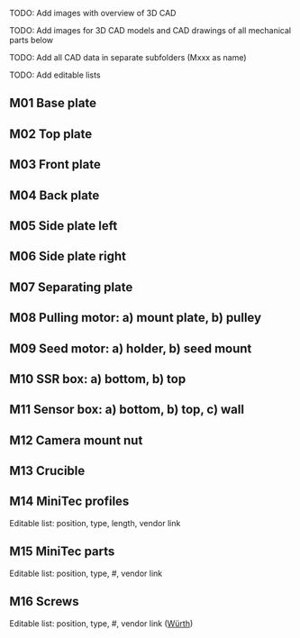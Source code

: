 
TODO: Add images with overview of 3D CAD

TODO: Add images for 3D CAD models and CAD drawings of all mechanical parts below

TODO: Add all CAD data in separate subfolders (Mxxx as name)

TODO: Add editable lists

## M01 Base plate

## M02 Top plate

## M03 Front plate

## M04 Back plate

## M05 Side plate left

## M06 Side plate right

## M07 Separating plate

## M08 Pulling motor: a) mount plate, b) pulley

## M09 Seed motor: a) holder, b) seed mount

## M10 SSR box: a) bottom, b) top

## M11 Sensor box: a) bottom, b) top, c) wall

## M12 Camera mount nut

## M13 Crucible

## M14 MiniTec profiles
Editable list: position, type, length, vendor link

## M15 MiniTec parts
Editable list: position, type, #, vendor link

## M16 Screws
Editable list: position, type, #, vendor link ([Würth](https://www.wuerth.de)) 



